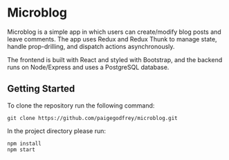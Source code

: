 # Microblog

Microblog is a simple app in which users can create/modify blog posts and leave comments. The app uses Redux and Redux Thunk to manage state, handle prop-drilling, and dispatch actions asynchronously.

The frontend is built with React and styled with Bootstrap, and the backend runs on Node/Express and uses a PostgreSQL database.

## Getting Started
To clone the repository run the following command:

```
git clone https://github.com/paigegodfrey/microblog.git
```

In the project directory please run:

```
npm install
npm start
```

